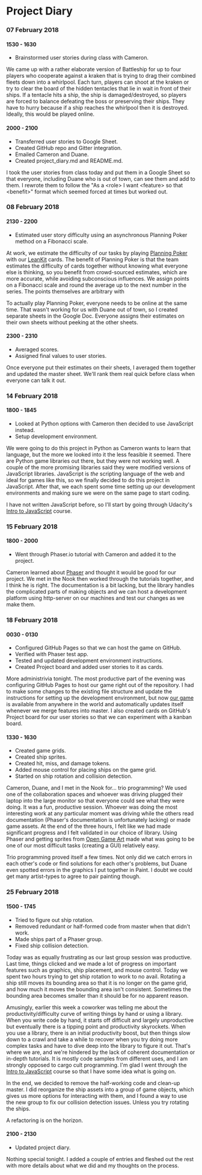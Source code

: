 # Project Diary

### 07 February 2018
#### 1530 - 1630
* Brainstormed user stories during class with Cameron.

We came up with a rather elaborate version of Battleship for up to four players who cooperate against a kraken that is
trying to drag their combined fleets down into a whirlpool. Each turn, players can shoot at the kraken or try to clear
the board of the hidden tentacles that lie in wait in front of their ships. If a tentacle hits a ship, the ship is
damaged/destroyed, so players are forced to balance defeating the boss or preserving their ships. They have to hurry because if
a ship reaches the whirlpool then it is destroyed. Ideally, this would be played online.
 
#### 2000 - 2100
* Transferred user stories to Google Sheet.
* Created GitHub repo and Gitter integration.
* Emailed Cameron and Duane.
* Created project_diary.md and README.md.
 
I took the user stories from class today and put them in a Google Sheet so that everyone, including Duane who is out of
town, can see them and add to them. I rewrote them to follow the "As a \<role\> I want \<feature\> so that \<benefit\>" format
which seemed forced at times but worked out.

### 08 February 2018
#### 2130 - 2200
* Estimated user story difficulty using an asynchronous Planning Poker method on a Fibonacci scale.

At work, we estimate the difficulty of our tasks by playing [Planning Poker](https://www.planningpoker.com/) with our
[LeanKit](https://leankit.com/) cards. The benefit of Planning Poker is that the team estimates the difficulty of cards
together without knowing what everyone else is thinking, so you benefit from crowd-sourced estimates, which are more
accurate, while avoiding subconscious influences. We assign points on a Fibonacci scale and round the average up to the
next number in the series. The points themselves are arbitrary with 

To actually play Planning Poker, everyone needs to be online at the same time. That wasn't working for us with Duane out
of town, so I created separate sheets in the Google Doc. Everyone assigns their estimates on their own sheets without
peeking at the other sheets.

#### 2300 - 2310
* Averaged scores.
* Assigned final values to user stories.

Once everyone put their estimates on their sheets, I averaged them together and updated the master sheet. We'll rank
them real quick before class when everyone can talk it out.

### 14 February 2018
#### 1800 - 1845
* Looked at Python options with Cameron then decided to use JavaScript instead.
* Setup development environment.

We were going to do this project in Python as Cameron wants to learn that language, but the more we looked into it the
less feasible it seemed. There are Python game libraries out there, but they were not working well. A couple of the more
promising libraries said they were modified versions of JavaScript libraries. JavaScript is _the_ scripting language of
the web and ideal for games like this, so we finally decided to do this project in JavaScript. After that, we each spent
some time setting up our development environments and making sure we were on the same page to start coding.

I have not written JavaScript before, so I'll start by going through Udacity's
[Intro to JavaScript](https://classroom.udacity.com/courses/ud803) course.

### 15 February 2018
#### 1800 - 2000
* Went through Phaser.io tutorial with Cameron and added it to the project.

Cameron learned about [Phaser](http://phaser.io/) and thought it would be good for our project. We met in the Nook then
worked through the tutorials together, and I think he is right. The documentation is a bit lacking, but the library
handles the complicated parts of making objects and we can host a development platform using http-server on our machines
and test our changes as we make them.

### 18 February 2018
#### 0030 - 0130
* Configured GitHub Pages so that we can host the game on GitHub.
* Verified with Phaser test app.
* Tested and updated development environment instructions. 
* Created Project board and added user stories to it as cards.

More administrivia tonight. The most productive part of the evening was configuring GitHub Pages to host our game right
out of the repository. I had to make some changes to the existing file structure and update the instructions for
setting up the development environment, but now [our game](https://csgray.github.io/cs372-battleship/) is available
from anywhere in the world and automatically updates itself whenever we merge features into master. I also created cards
on GitHub's Project board for our user stories so that we can experiment with a kanban board.

#### 1330 - 1630
* Created game grids.
* Created ship sprites.
* Created hit, miss, and damage tokens.
* Added mouse control for placing ships on the game grid.
* Started on ship rotation and collision detection.

Cameron, Duane, and I met in the Nook for... trio programming? We used one of the collaboration spaces and whoever was
driving plugged their laptop into the large monitor so that everyone could see what they were doing. It was a fun,
productive session. Whoever was doing the most interesting work at any particular moment was driving while the others
read documentation (Phaser's documentation is unfortunately lacking) or made game assets. At the end of the three hours,
I felt like we had made significant progress and I felt validated in our choice of library. Using Phaser and getting
sprites from [Open Game Art](https://opengameart.org/content/sea-warfare-set-ships-and-more) made what was going to be
one of our most difficult tasks (creating a GUI) relatively easy.

Trio programming proved itself a few times. Not only did we catch errors in each other's code or find solutions for each
other's problems, but Duane even spotted errors in the graphics I put together in Paint. I doubt we could get many
artist-types to agree to pair painting though.

### 25 February 2018
#### 1500 - 1745
* Tried to figure out ship rotation.
* Removed redundant or half-formed code from master when that didn't work.
* Made ships part of a Phaser group.
* Fixed ship collision detection.

Today was as equally frustrating as our last group session was productive. Last time, things clicked and we made a lot
of progress on important features such as graphics, ship placement, and mouse control. Today we spent two hours trying
to get ship rotation to work to no avail. Rotating a ship still moves its bounding area so that it is no longer on the
game grid, and how much it moves the bounding area isn't consistent. Sometimes the bounding area becomes smaller than
it should be for no apparent reason.

Amusingly, earlier this week a coworker was telling me about the productivity/difficulty curve of writing things
by hand or using a library. When you write code by hand, it starts off difficult and largely unproductive but eventually
there is a tipping point and productivity skyrockets. When you use a library, there is an initial productivity boost,
but then things slow down to a crawl and take a while to recover when you try doing more complex tasks and have to dive
deep into the library to figure it out. That's where we are, and we're hindered by the lack of coherent documentation
or in-depth tutorials. It is mostly code samples from different uses, and I am strongly opposed to cargo cult
programming. I'm glad I went through the [Intro to JavaScript](https://classroom.udacity.com/courses/ud803) course so
that I have some idea what is going on.

In the end, we decided to remove the half-working code and clean-up master. I did reorganize the ship assets into a
group of game objects, which gives us more options for interacting with them, and I found a way to use the new group
to fix our collision detection issues. Unless you try rotating the ships.

A refactoring is on the horizon.

#### 2100 - 2130 
* Updated project diary.

Nothing special tonight. I added a couple of entries and fleshed out the rest with more details about what we did and
my thoughts on the process.